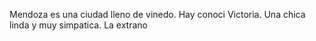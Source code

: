 Mendoza es una ciudad lleno de vinedo. Hay conoci Victoria. Una chica linda y muy simpatica. La extrano 
